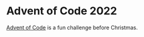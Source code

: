 # Advent of Code 2022
[Advent of Code](https://adventofcode.com/) is a fun challenge before Christmas.
